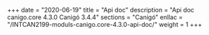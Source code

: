 +++
date        = "2020-06-19"
title       = "Api doc"
description = "Api doc canigo.core 4.3.0 Canigó 3.4.4"
sections    = "Canigó"
enllac		= "/INTCAN2199-moduls-canigo.core-4.3.0-api-doc/"
weight		= 1
+++
